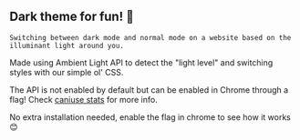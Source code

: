 ## Dark theme for fun! 🎊 

    Switching between dark mode and normal mode on a website based on the illuminant light around you.

Made using Ambient Light API to detect the "light level" and switching styles with our simple ol' CSS. 

The API is not enabled by default but can be enabled in Chrome through a flag!
Check [caniuse stats](https://caniuse.com/#feat=ambient-light) for more info.

No extra installation needed, enable the flag in chrome to see how it works 😊